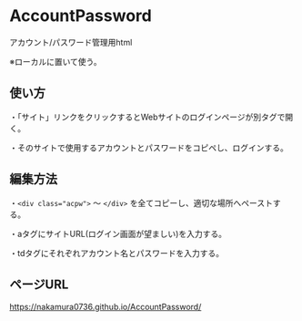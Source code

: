 # AccountPassword

アカウント/パスワード管理用html

※ローカルに置いて使う。

## 使い方

・「サイト」リンクをクリックするとWebサイトのログインページが別タグで開く。

・そのサイトで使用するアカウントとパスワードをコピペし、ログインする。

## 編集方法

・`<div class="acpw">` ～ `</div>` を全てコピーし、適切な場所へペーストする。

・aタグにサイトURL(ログイン画面が望ましい)を入力する。

・tdタグにそれぞれアカウント名とパスワードを入力する。

## ページURL

https://nakamura0736.github.io/AccountPassword/

